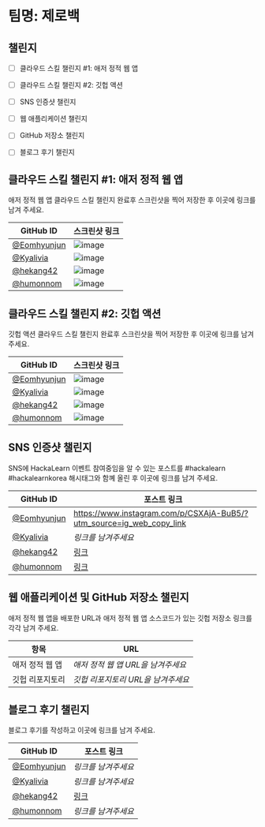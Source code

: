 # 팀명: 제로백 #

## 챌린지 ##

* [ ] 클라우드 스킬 챌린지 #1: 애저 정적 웹 앱
* [ ] 클라우드 스킬 챌린지 #2: 깃헙 액션
* [ ] SNS 인증샷 챌린지
* [ ] 웹 애플리케이션 챌린지
* [ ] GitHub 저장소 챌린지
* [ ] 블로그 후기 챌린지


## 클라우드 스킬 챌린지 #1: 애저 정적 웹 앱 ##

애저 정적 웹 앱 클라우드 스킬 챌린지 완료후 스크린샷을 찍어 저장한 후 이곳에 링크를 남겨 주세요.

| GitHub ID | 스크린샷 링크 |
| --------- | ------------- |
| [@Eomhyunjun](https://github.com/Eomhyunjun) | ![image](https://user-images.githubusercontent.com/43029357/129308525-e69e8dd5-8912-4ca6-906b-e0672e5a837d.png) |
| [@Kyalivia](https://github.com/Kyalivia) | ![image](https://user-images.githubusercontent.com/49050588/129430755-1d8a87b4-597e-4703-9ecb-2add051ab0f0.jpeg) |
| [@hekang42](https://github.com/hekang42) |![image](https://user-images.githubusercontent.com/42266439/129225542-63962bf5-d6cb-4889-a9ce-fc0827511d79.png)|
| [@humonnom](https://github.com/humonnom) |![image](https://user-images.githubusercontent.com/54441505/129160403-8cbfb1d7-018d-4586-86c9-52de08c7eaec.png)|



## 클라우드 스킬 챌린지 #2: 깃헙 액션 ##

깃헙 액션 클라우드 스킬 챌린지 완료후 스크린샷을 찍어 저장한 후 이곳에 링크를 남겨 주세요.

| GitHub ID | 스크린샷 링크 |
| --------- | ------------- |
| [@Eomhyunjun](https://github.com/Eomhyunjun) | ![image](https://user-images.githubusercontent.com/43029357/129365623-1376e34a-40c3-4c61-9ec9-e1b00f22e2be.png) |
| [@Kyalivia](https://github.com/Kyalivia) | ![image](https://user-images.githubusercontent.com/49050588/129450657-11b21cd5-6f03-4c58-8137-ee338d694e85.jpeg) |
| [@hekang42](https://github.com/hekang42) | ![image](https://user-images.githubusercontent.com/42266439/129308342-20c7b5b3-a9ce-4037-84bf-1fbf6bcfa34a.png)|
| [@humonnom](https://github.com/humonnom) | ![image](https://user-images.githubusercontent.com/54441505/129470973-a8c7f8f7-2c32-4a3d-90e9-a32778e969ce.png)|



## SNS 인증샷 챌린지 ##

SNS에 HackaLearn 이벤트 참여중임을 알 수 있는 포스트를 #hackalearn #hackalearnkorea 해시태그와 함꼐 올린 후 이곳에 링크를 남겨 주세요.

| GitHub ID | 포스트 링크 |
| --------- | ------------- |
| [@Eomhyunjun](https://github.com/Eomhyunjun) | https://www.instagram.com/p/CSXAjA-BuB5/?utm_source=ig_web_copy_link |
| [@Kyalivia](https://github.com/Kyalivia) | *링크를 남겨주세요* |
| [@hekang42](https://github.com/hekang42) | [링크](https://www.instagram.com/p/CShFBHKp7Ez) |
| [@humonnom](https://github.com/humonnom) | [링크](https://www.instagram.com/p/CSlGgG8Ag0a/?utm_medium=copy_link)|



## 웹 애플리케이션 및 GitHub 저장소 챌린지 ##

애저 정적 웹 앱을 배포한 URL과 애저 정적 웹 앱 소스코드가 있는 깃헙 저장소 링크를 각각 남겨 주세요.

| 항목            | URL                                |
| --------------- | ---------------------------------- |
| 애저 정적 웹 앱 | *애저 정적 웹 앱 URL을 남겨주세요* |
| 깃헙 리포지토리 | *깃헙 리포지토리 URL을 남겨주세요* |


## 블로그 후기 챌린지 ##

블로그 후기를 작성하고 이곳에 링크를 남겨 주세요.

| GitHub ID | 포스트 링크 |
| --------- | ------------- |
| [@Eomhyunjun](https://github.com/Eomhyunjun) | *링크를 남겨주세요* |
| [@Kyalivia](https://github.com/Kyalivia) | *링크를 남겨주세요* |
| [@hekang42](https://github.com/hekang42) | [링크](https://velog.io/@hekang/Hackalearn) |
| [@humonnom](https://github.com/humonnom) | *링크를 남겨주세요* |
